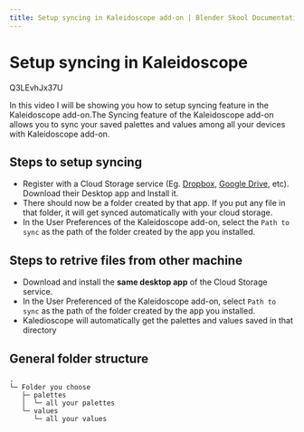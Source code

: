 ```yaml
---
title: Setup syncing in Kaleidoscope add-on | Blender Skool Documentation
---
```


# Setup syncing in Kaleidoscope

<youtube>
	Q3LEvhJx37U
</youtube>

In this video I will be showing you how to setup syncing feature in the Kaleidoscope add-on.The Syncing feature of the Kaleidoscope add-on allows you to sync your saved palettes and values among all your devices with Kaleidoscope add-on.


## Steps to setup syncing
- Register with a Cloud Storage service (Eg. [Dropbox](https://www.dropbox.com/), [Google Drive](https://drive.google.com/), etc). Download their Desktop app and Install it.
- There should now be a folder created by that app. If you put any file in that folder, it will get synced automatically with your cloud storage.
- In the User Preferences of the Kaleidoscope add-on, select the `Path to sync` as the path of the folder created by the app you installed.

## Steps to retrive files from other machine
- Download and install the **same desktop app** of the Cloud Storage service.
- In the User Preferenced of the Kaleidoscope add-on, select `Path to sync` as the path of the folder created by the app you installed.
- Kaledioscope will automatically get the palettes and values saved in that directory

## General folder structure

```text
.
└─ Folder you choose
   ├─ palettes
   │  └─ all your palettes
   └─ values
      └─ all your values
```